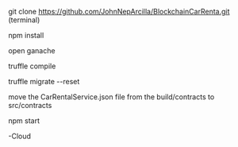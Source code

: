 git clone https://github.com/JohnNepArcilla/BlockchainCarRenta.git (terminal)

npm install

open ganache

truffle compile

truffle migrate --reset

move the CarRentalService.json file from the build/contracts to src/contracts

npm start


-Cloud
